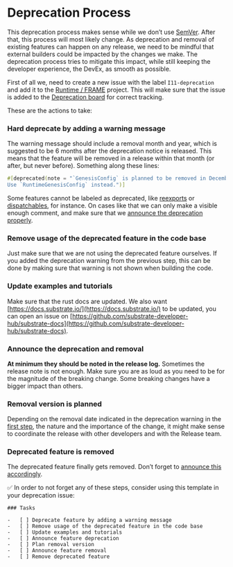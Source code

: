 # Deprecation Process

This deprecation process makes sense while we don’t use [SemVer](https://semver.org/).
After that, this process will most likely change.
As deprecation and removal of existing features can happen on any release, we need to be mindful that external builders could be impacted by the changes we make.
The deprecation process tries to mitigate this impact, while still keeping the developer experience, the DevEx, as smooth as possible.

First of all we, need to create a new issue with the label `I11-deprecation` and add it to the [Runtime / FRAME](https://github.com/orgs/paritytech/projects/40) project. This will make sure that the issue is added to the [Deprecation board](https://github.com/orgs/paritytech/projects/40/views/12) for correct tracking.

These are the actions to take:

### Hard deprecate by adding a warning message

The warning message should include a removal month and year, which is suggested to be 6 months after the deprecation notice is released.
This means that the feature will be removed in a release within that month (or after, but never before). Something along these lines:

```rust
#[deprecated(note = "`GenesisConfig` is planned to be removed in December 2023. 
Use `RuntimeGenesisConfig` instead.")]

```

Some features cannot be labeled as deprecated, like [reexports](https://github.com/rust-lang/rust/issues/30827) or [dispatchables](https://github.com/paritytech/polkadot-sdk/issues/182#issuecomment-1691684159), for instance.
On cases like that we can only make a visible enough comment, and make sure that we [announce the deprecation properly](#announce-the-deprecation-and-removal).

### Remove usage of the deprecated feature in the code base

Just make sure that we are not using the deprecated feature ourselves.
If you added the deprecation warning from the previous step, this can be done by making sure that warning is not shown when building the code.

### Update examples and tutorials

Make sure that the rust docs are updated.
We also want [https://docs.substrate.io/](https://docs.substrate.io/) to be updated, you can open an issue on [https://github.com/substrate-developer-hub/substrate-docs](https://github.com/substrate-developer-hub/substrate-docs).

### Announce the deprecation and removal

**At minimum they should be noted in the release log.**
Sometimes the release note is not enough.
Make sure you are as loud as you need to be for the magnitude of the breaking change. Some breaking changes have a bigger impact than others.

### Removal version is planned

Depending on the removal date indicated in the deprecation warning in the [first step](#hard-deprecate-by-adding-a-warning-message), the nature and the importance of the change, it might make sense to coordinate the release with other developers and with the Release team.

### Deprecated feature is removed

The deprecated feature finally gets removed.
Don’t forget to [announce this accordingly](#announce-the-deprecation-and-removal).

✅ In order to not forget any of these steps, consider using this template in your deprecation issue:
```
### Tasks

-   [ ] Deprecate feature by adding a warning message
-   [ ] Remove usage of the deprecated feature in the code base
-   [ ] Update examples and tutorials
-   [ ] Announce feature deprecation
-   [ ] Plan removal version
-   [ ] Announce feature removal
-   [ ] Remove deprecated feature
```
